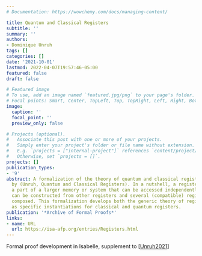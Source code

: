 ```yaml
---
# Documentation: https://wowchemy.com/docs/managing-content/

title: Quantum and Classical Registers
subtitle: ''
summary: ''
authors:
- Dominique Unruh
tags: []
categories: []
date: '2021-10-01'
lastmod: 2022-04-07T19:57:46-05:00
featured: false
draft: false

# Featured image
# To use, add an image named `featured.jpg/png` to your page's folder.
# Focal points: Smart, Center, TopLeft, Top, TopRight, Left, Right, BottomLeft, Bottom, BottomRight.
image:
  caption: ''
  focal_point: ''
  preview_only: false

# Projects (optional).
#   Associate this post with one or more of your projects.
#   Simply enter your project's folder or file name without extension.
#   E.g. `projects = ["internal-project"]` references `content/project/deep-learning/index.md`.
#   Otherwise, set `projects = []`.
projects: []
publication_types:
- '9'
abstract: A formalization of the theory of quantum and classical registers as developed
  by (Unruh, Quantum and Classical Registers). In a nutshell, a register refers to
  a part of a larger memory or system that can be accessed independently. Registers
  can be constructed from other registers and several (compatible) registers can be
  composed. This formalization develops both the generic theory of registers as well
  as specific instantiations for classical and quantum registers.
publication: '*Archive of Formal Proofs*'
links:
- name: URL
  url: https://isa-afp.org/entries/Registers.html
---
```

Formal proof development in Isabelle, supplement to [[Unruh2021](../Unruh2021)]
